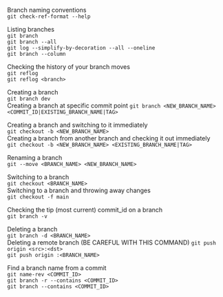 Branch naming conventions  
`git check-ref-format --help`

Listing branches  
`git branch`  
`git branch --all`  
`git log --simplify-by-decoration --all --oneline`  
`git branch --column` 

Checking the history of your branch moves  
`git reflog`  
`git reflog <branch>`

Creating a branch  
`git branch dev`  
Creating a branch at specific commit point
`git branch <NEW_BRANCH_NAME> <COMMIT_ID|EXISTING_BRANCH_NAME|TAG>`

Creating a branch and switching to it immediately  
`git checkout -b <NEW_BRANCH_NAME>`  
Creating a branch from another branch and checking it out immediately  
`git checkout -b <NEW_BRANCH_NAME> <EXISTING_BRANCH_NAME|TAG>`

Renaming a branch  
`git --move <BRANCH_NAME> <NEW_BRANCH_NAME>`  

Switching to a branch  
`git checkout <BRANCH_NAME>`  
Switching to a branch and throwing away changes  
`git checkout -f main`  

Checking the tip (most current) commit_id on a branch  
`git branch -v`

Deleting a branch  
`git branch -d <BRANCH_NAME>`  
Deleting a remote branch (BE CAREFUL WITH THIS COMMAND)
`git push origin <src>:<dst>`  
`git push origin :<BRANCH_NAME>`  

Find a branch name from a commit  
`git name-rev <COMMIT_ID>`  
`git branch -r --contains <COMMIT_ID>`  
`git branch --contains <COMMIT_ID>`  
